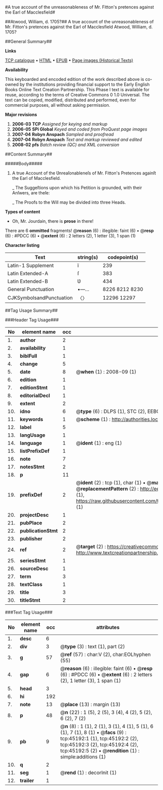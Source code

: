#A true account of the unreasonableness of Mr. Fitton's pretences against the Earl of Macclesfield#

##Atwood, William, d. 1705?##
A true account of the unreasonableness of Mr. Fitton's pretences against the Earl of Macclesfield
Atwood, William, d. 1705?

##General Summary##

**Links**

[TCP catalogue](http://www.ota.ox.ac.uk/tcp/)  • 
[HTML](http://tei.it.ox.ac.uk/tcp/Texts-HTML/free/A26/A26185.html)  • 
[EPUB](http://tei.it.ox.ac.uk/tcp/Texts-EPUB/free/A26/A26185.epub) • 
[Page images (Historical Texts)](https://data.historicaltexts.jisc.ac.uk/view?pubId=eebo-10522011e&pageId=eebo-10522011e-45192-1)

**Availability**

This keyboarded and encoded edition of the
	       work described above is co-owned by the institutions
	       providing financial support to the Early English Books
	       Online Text Creation Partnership. This Phase I text is
	       available for reuse, according to the terms of Creative
	       Commons 0 1.0 Universal. The text can be copied,
	       modified, distributed and performed, even for
	       commercial purposes, all without asking permission.

**Major revisions**

1. __2006-03__ __TCP__ *Assigned for keying and markup*
1. __2006-05__ __SPi Global__ *Keyed and coded from ProQuest page images*
1. __2007-04__ __Robyn Anspach__ *Sampled and proofread*
1. __2007-04__ __Robyn Anspach__ *Text and markup reviewed and edited*
1. __2008-02__ __pfs__ *Batch review (QC) and XML conversion*

##Content Summary##

#####Body#####

1. A true Account of the Ʋnreaſonableneſs of Mr. Fitton's Pretences againſt the Earl of Macclesfield.

    _ The Suggeſtions upon which his Petition is grounded, with their Anſwers, are theſe:

    _ The Proofs to the Will may be divided into three Heads.

**Types of content**

  * Oh, Mr. Jourdain, there is **prose** in there!

There are 6 **ommitted** fragments! 
 @__reason__ (6) : illegible: faint (6)  •  @__resp__ (6) : #PDCC (6)  •  @__extent__ (6) : 2 letters (2), 1 letter (3), 1 span (1)

**Character listing**


|Text|string(s)|codepoint(s)|
|---|---|---|
|Latin-1 Supplement|ï|239|
|Latin Extended-A|ſ|383|
|Latin Extended-B|Ʋ|434|
|General Punctuation|•—…|8226 8212 8230|
|CJKSymbolsandPunctuation|〈〉|12296 12297|

##Tag Usage Summary##

###Header Tag Usage###

|No|element name|occ|attributes|
|---|---|---|---|
|1.|__author__|2||
|2.|__availability__|1||
|3.|__biblFull__|1||
|4.|__change__|5||
|5.|__date__|8| @__when__ (1) : 2008-09 (1)|
|6.|__edition__|1||
|7.|__editionStmt__|1||
|8.|__editorialDecl__|1||
|9.|__extent__|2||
|10.|__idno__|6| @__type__ (6) : DLPS (1), STC (2), EEBO-CITATION (1), OCLC (1), VID (1)|
|11.|__keywords__|1| @__scheme__ (1) : http://authorities.loc.gov/ (1)|
|12.|__label__|5||
|13.|__langUsage__|1||
|14.|__language__|1| @__ident__ (1) : eng (1)|
|15.|__listPrefixDef__|1||
|16.|__note__|7||
|17.|__notesStmt__|2||
|18.|__p__|11||
|19.|__prefixDef__|2| @__ident__ (2) : tcp (1), char (1)  •  @__matchPattern__ (2) : ([0-9\-]+):([0-9IVX]+) (1), (.+) (1)  •  @__replacementPattern__ (2) : http://eebo.chadwyck.com/downloadtiff?vid=$1&page=$2 (1), https://raw.githubusercontent.com/textcreationpartnership/Texts/master/tcpchars.xml#$1 (1)|
|20.|__projectDesc__|1||
|21.|__pubPlace__|2||
|22.|__publicationStmt__|2||
|23.|__publisher__|2||
|24.|__ref__|2| @__target__ (2) : https://creativecommons.org/publicdomain/zero/1.0/ (1), http://www.textcreationpartnership.org/docs/. (1)|
|25.|__seriesStmt__|1||
|26.|__sourceDesc__|1||
|27.|__term__|3||
|28.|__textClass__|1||
|29.|__title__|3||
|30.|__titleStmt__|2||


###Text Tag Usage###

|No|element name|occ|attributes|
|---|---|---|---|
|1.|__desc__|6||
|2.|__div__|3| @__type__ (3) : text (1), part (2)|
|3.|__g__|57| @__ref__ (57) : char:V (2), char:EOLhyphen (55)|
|4.|__gap__|6| @__reason__ (6) : illegible: faint (6)  •  @__resp__ (6) : #PDCC (6)  •  @__extent__ (6) : 2 letters (2), 1 letter (3), 1 span (1)|
|5.|__head__|3||
|6.|__hi__|192||
|7.|__note__|13| @__place__ (13) : margin (13)|
|8.|__p__|48| @__n__ (22) : 1 (5), 2 (5), 3 (4), 4 (2), 5 (2), 6 (2), 7 (2)|
|9.|__pb__|9| @__n__ (8) : 1 (1), 2 (1), 3 (1), 4 (1), 5 (1), 6 (1), 7 (1), 8 (1)  •  @__facs__ (9) : tcp:45192:1 (1), tcp:45192:2 (2), tcp:45192:3 (2), tcp:45192:4 (2), tcp:45192:5 (2)  •  @__rendition__ (1) : simple:additions (1)|
|10.|__q__|2||
|11.|__seg__|1| @__rend__ (1) : decorInit (1)|
|12.|__trailer__|1||
